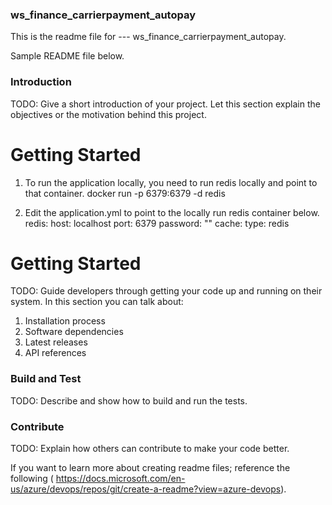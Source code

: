 ### ws_finance_carrierpayment_autopay ###
This is the readme file for --- ws_finance_carrierpayment_autopay.

Sample README file below.

### Introduction ###
TODO: Give a short introduction of your project. Let this section explain the objectives or the motivation behind this project.

# Getting Started
1. To run the application locally, you need to run redis locally and point to that container.
    docker run -p 6379:6379 -d redis
    
2. Edit the application.yml to point to the locally run redis container below.
      redis:
        host: localhost
        port: 6379
        password: ""
      cache:
        type: redis
        

# Getting Started
TODO: Guide developers through getting your code up and running on their system. In this section you can talk about:
1.	Installation process
2.	Software dependencies
3.	Latest releases
4.	API references

### Build and Test ###
TODO: Describe and show how to build and run the tests.

### Contribute ###
TODO: Explain how others can contribute to make your code better.

If you want to learn more about creating readme files; reference the following ( https://docs.microsoft.com/en-us/azure/devops/repos/git/create-a-readme?view=azure-devops).

